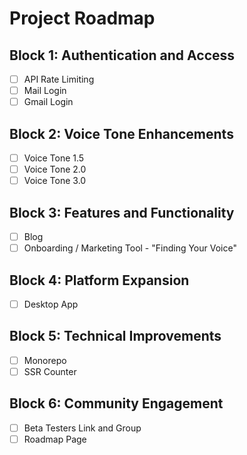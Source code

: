 # Project Roadmap

## Block 1: Authentication and Access

- [ ] API Rate Limiting
- [ ] Mail Login
- [ ] Gmail Login

## Block 2: Voice Tone Enhancements

- [ ] Voice Tone 1.5
- [ ] Voice Tone 2.0
- [ ] Voice Tone 3.0

## Block 3: Features and Functionality

- [ ] Blog
- [ ] Onboarding / Marketing Tool - "Finding Your Voice"

## Block 4: Platform Expansion

- [ ] Desktop App

## Block 5: Technical Improvements

- [ ] Monorepo
- [ ] SSR Counter

## Block 6: Community Engagement

- [ ] Beta Testers Link and Group
- [ ] Roadmap Page
